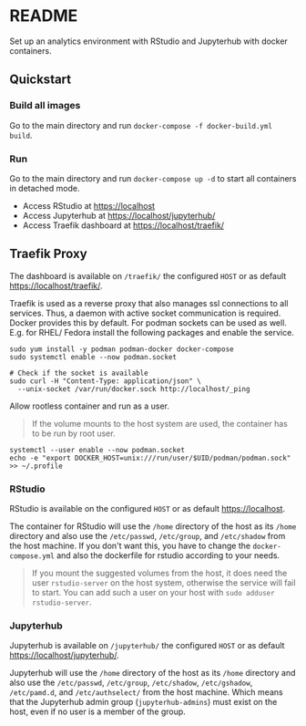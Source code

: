 # README

Set up an analytics environment with RStudio and Jupyterhub with docker
containers.

## Quickstart

### Build all images

Go to the main directory and run `docker-compose -f docker-build.yml build`.

### Run

Go to the main directory and run `docker-compose up -d` to start all
containers in detached mode.

- Access RStudio at <https://localhost>
- Access Jupyterhub at <https://localhost/jupyterhub/>
- Access Traefik dashboard at <https://localhost/traefik/>

## Traefik Proxy

The dashboard is available on `/traefik/` the configured `HOST` or as default
<https://localhost/traefik/>.

Traefik is used as a reverse proxy that also manages ssl connections
to all services. Thus, a daemon with active socket communication is required.
Docker provides this by default. For podman sockets can be used as well.
E.g. for RHEL/ Fedora install the  following packages and enable the service.

```shell
sudo yum install -y podman podman-docker docker-compose
sudo systemctl enable --now podman.socket

# Check if the socket is available
sudo curl -H "Content-Type: application/json" \
  --unix-socket /var/run/docker.sock http://localhost/_ping
```

Allow rootless container and run as a user.

> If the volume mounts to the host system are used, the container has to be
> run by root user.

```shell
systemctl --user enable --now podman.socket
echo -e "export DOCKER_HOST=unix:///run/user/$UID/podman/podman.sock" >> ~/.profile
```

### RStudio

RStudio is available on the configured `HOST` or as default
<https://localhost>.

The container for RStudio will use the `/home` directory of the host as its
`/home` directory and also use the `/etc/passwd`, `/etc/group`, and
`/etc/shadow` from the host machine. If you don't want this, you have to
change the `docker-compose.yml` and also the dockerfile for rstudio according
to your needs.

> If you mount the suggested volumes from the host, it does need the user
> `rstudio-server` on the host system, otherwise the service will fail to start.
> You can add such a user on your host with `sudo adduser rstudio-server`.

### Jupyterhub

Jupyterhub is available on `/jupyterhub/` the configured `HOST` or as default
<https://localhost/jupyterhub/>.

Jupyterhub will use the `/home` directory of the host as its `/home` directory
and also use the `/etc/passwd`, `/etc/group`, `/etc/shadow`, `/etc/gshadow`,
`/etc/pamd.d`, and `/etc/authselect/` from the host machine. Which means
that the Jupyterhub admin group (`jupyterhub-admins`) must exist on the host,
even if no user is a member of the group.
